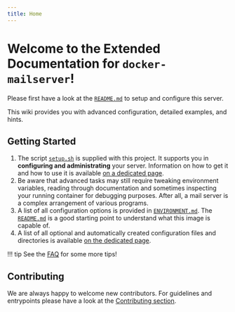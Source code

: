 ```yaml
---
title: Home
---
```


# Welcome to the Extended Documentation for `docker-mailserver`!

Please first have a look at the [`README.md`][github-file-readme] to setup and configure this server.

This wiki provides you with advanced configuration, detailed examples, and hints.

## Getting Started

1. The script [`setup.sh`][github-file-setupsh] is supplied with this project. It supports you in **configuring and administrating** your server. Information on how to get it and how to use it is available [on a dedicated page][docs-setupsh].
2. Be aware that advanced tasks may still require tweaking environment variables, reading through documentation and sometimes inspecting your running container for debugging purposes. After all, a mail server is a complex arrangement of various programs.
3. A list of all configuration options is provided in [`ENVIRONMENT.md`][github-file-env]. The [`README.md`][github-file-readme] is a good starting point to understand what this image is capable of.
4. A list of all optional and automatically created configuration files and directories is available [on the dedicated page][docs-optionalconfig].

!!! tip
    See the [FAQ][docs-faq] for some more tips!

## Contributing

We are always happy to welcome new contributors. For guidelines and entrypoints please have a look at the [Contributing section][docs-contributing].

[docs-contributing]: ./contributing/issues-and-pull-requests.md
[docs-faq]: ./config/troubleshooting/faq.md
[docs-optionalconfig]: ./advanced/optional-config.md
[docs-setupsh]: ./config/setup.sh.md
[github-file-readme]: https://github.com/docker-mailserver/docker-mailserver/blob/master/README.md
[github-file-env]: https://github.com/docker-mailserver/docker-mailserver/blob/master/ENVIRONMENT.md
[github-file-setupsh]: https://github.com/docker-mailserver/docker-mailserver/blob/master/setup.sh
